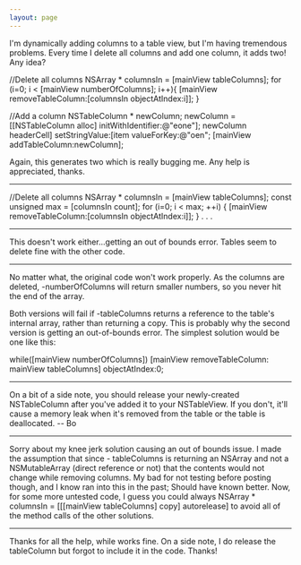```yaml
---
layout: page
---
```


I'm dynamically adding columns to a table view, but I'm having tremendous problems. Every time I delete all columns and add one column, it adds two! Any idea?

    
//Delete all columns
NSArray * columnsIn = [mainView tableColumns];
for (i=0; i < [mainView numberOfColumns]; i++){
[mainView removeTableColumn:[columnsIn objectAtIndex:i]];
}

//Add a column
NSTableColumn * newColumn;
newColumn = [[NSTableColumn alloc] initWithIdentifier:@"eone"];
newColumn headerCell] setStringValue:[item valueForKey:@"oen";
[mainView addTableColumn:newColumn];


Again, this generates two which is really bugging me. Any help is appreciated, thanks.

----
    
//Delete all columns
NSArray * columnsIn = [mainView tableColumns];
const unsigned max = [columnsIn count];
for (i=0; i < max; ++i) {
	[mainView removeTableColumn:[columnsIn objectAtIndex:i]];
}
.
.
.



----
This doesn't work either...getting an out of bounds error. Tables seem to delete fine with the other code.

----
No matter what, the original code won't work properly. As the columns are deleted, -numberOfColumns  will return smaller numbers, so you never hit the end of the array.

Both versions will fail if -tableColumns returns a reference to the table's internal array, rather than returning a copy. This is probably why the second version is getting an out-of-bounds error. The simplest solution would be one like this:

    
while([mainView numberOfColumns])
	[mainView removeTableColumn:
		mainView tableColumns] objectAtIndex:0;



----

On a bit of a side note, you should release your newly-created NSTableColumn after you've added it to your NSTableView.  If you don't, it'll cause a memory leak when it's removed from the table or the table is deallocated.  -- Bo

----
Sorry about my knee jerk solution causing an out of bounds issue. I made the assumption that since      - tableColumns  is returning an NSArray and not a NSMutableArray (direct reference or not) that the contents would not change while removing columns. My bad for not testing before posting though, and I know ran into this in the past; Should have known better. Now, for some more untested code, I guess you could always      NSArray * columnsIn = [[[mainView tableColumns] copy] autorelease]  to avoid all of the method calls of the other solutions.

----
Thanks for all the help, while works fine. On a side note, I do release the tableColumn but forgot to include it in the code. Thanks!

